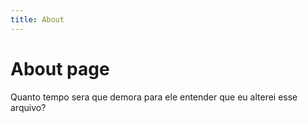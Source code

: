 ```yaml
---
title: About
---
```

# About page

Quanto tempo sera que demora para ele entender que eu alterei esse arquivo?
